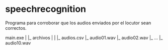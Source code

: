 # speechrecognition

Programa para corroborar que los audios enviados por el locutor sean correctos.

main.exe
  |
  |_ archivos
          |
          |
          |_ audios.csv
          |_ audio01.wav
          |_ audio02.wav
          |_ ...
          |_ audio10.wav
          
